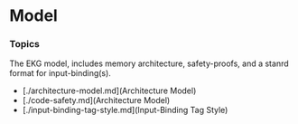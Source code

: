 # Model

### Topics

The EKG model, includes memory architecture, safety-proofs, and a stanrd format for input-binding(s).

- [./architecture-model.md](Architecture Model)
- [./code-safety.md](Architecture Model)
- [./input-binding-tag-style.md](Input-Binding Tag Style)
